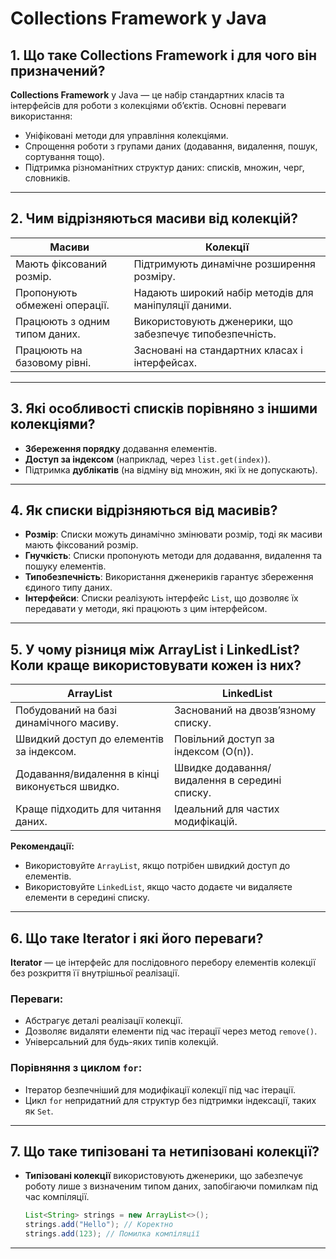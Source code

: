 # Collections Framework у Java

## 1. Що таке Collections Framework і для чого він призначений?
**Collections Framework** у Java — це набір стандартних класів та інтерфейсів для роботи з колекціями об’єктів. Основні переваги використання:
- Уніфіковані методи для управління колекціями.
- Спрощення роботи з групами даних (додавання, видалення, пошук, сортування тощо).
- Підтримка різноманітних структур даних: списків, множин, черг, словників.

---

## 2. Чим відрізняються масиви від колекцій?
| **Масиви**                            | **Колекції**                                                           |
|---------------------------------------|------------------------------------------------------------------------|
| Мають фіксований розмір.              | Підтримують динамічне розширення розміру.                              |
| Пропонують обмежені операції.          | Надають широкий набір методів для маніпуляції даними.                  |
| Працюють з одним типом даних.          | Використовують дженерики, що забезпечує типобезпечність.               |
| Працюють на базовому рівні.            | Засновані на стандартних класах і інтерфейсах.                         |

---

## 3. Які особливості списків порівняно з іншими колекціями?
- **Збереження порядку** додавання елементів.
- **Доступ за індексом** (наприклад, через `list.get(index)`).
- Підтримка **дублікатів** (на відміну від множин, які їх не допускають).

---

## 4. Як списки відрізняються від масивів?
- **Розмір**: Списки можуть динамічно змінювати розмір, тоді як масиви мають фіксований розмір.
- **Гнучкість**: Списки пропонують методи для додавання, видалення та пошуку елементів.
- **Типобезпечність**: Використання дженериків гарантує збереження єдиного типу даних.
- **Інтерфейси**: Списки реалізують інтерфейс `List`, що дозволяє їх передавати у методи, які працюють з цим інтерфейсом.

---

## 5. У чому різниця між ArrayList і LinkedList? Коли краще використовувати кожен із них?
| **ArrayList**                              | **LinkedList**                              |
|--------------------------------------------|---------------------------------------------|
| Побудований на базі динамічного масиву.     | Заснований на двозв’язному списку.          |
| Швидкий доступ до елементів за індексом.   | Повільний доступ за індексом (O(n)).        |
| Додавання/видалення в кінці виконується швидко. | Швидке додавання/видалення в середині списку. |
| Краще підходить для читання даних.          | Ідеальний для частих модифікацій.           |

**Рекомендації:**
- Використовуйте `ArrayList`, якщо потрібен швидкий доступ до елементів.
- Використовуйте `LinkedList`, якщо часто додаєте чи видаляєте елементи в середині списку.

---

## 6. Що таке Iterator і які його переваги?
**Iterator** — це інтерфейс для послідовного перебору елементів колекції без розкриття її внутрішньої реалізації.

### Переваги:
- Абстрагує деталі реалізації колекції.
- Дозволяє видаляти елементи під час ітерації через метод `remove()`.
- Універсальний для будь-яких типів колекцій.

### Порівняння з циклом `for`:
- Ітератор безпечніший для модифікації колекції під час ітерації.
- Цикл `for` непридатний для структур без підтримки індексації, таких як `Set`.

---

## 7. Що таке типізовані та нетипізовані колекції?
- **Типізовані колекції** використовують дженерики, що забезпечує роботу лише з визначеним типом даних, запобігаючи помилкам під час компіляції.
  ```java
  List<String> strings = new ArrayList<>();
  strings.add("Hello"); // Коректно
  strings.add(123); // Помилка компіляції
  ```
---
